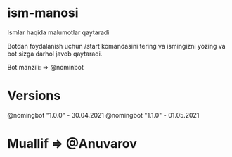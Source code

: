 # ism-manosi
Ismlar haqida malumotlar qaytaradi

Botdan foydalanish uchun /start komandasini tering va ismingizni yozing va bot sizga darhol javob qaytaradi.

Bot manzili: => @nominbot

# Versions

@nomingbot "1.0.0" - 30.04.2021
@nomingbot "1.1.0" - 01.05.2021

# Muallif => @Anuvarov